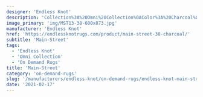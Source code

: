 ```yaml
---
designer: 'Endless Knot'
description: 'Collection%3A%20Omni%20Collection%0AColor%3A%20Charcoal%0AMaterial%3A%20100%25%20WoolPile%3A%201/4%22Width%3A%2013%272%22%2C%2016%274%22Style%3A%20Flatweave%2C%20Geometric'
image_primary: 'img/MST13-38-600x873.jpg'
manufacturer: 'Endless Knot'
href: 'https://endlessknotrugs.com/product/main-street-38-charcoal/'
subtitle: 'Main-Street'
tags:
  - 'Endless Knot'
  - 'Omni Collection'
  - 'On Demand Rugs'
title: 'Main-Street'
category: 'on-demand-rugs'
slug: '/manufacturers/endless-knot/on-demand-rugs/endless-knot-main-street'
date: '2021-02-17'
---
```

